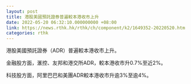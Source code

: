 ```yaml
---
layout: post
title: 港股美國預託證券普遍較本港收市上升
date: 2022-05-20 06:32:10.000000000 +08:00
link: https://news.rthk.hk/rthk/ch/component/k2/1649352-20220520.htm
categories: rthk
---
```


港股美國預託證券（ADR）普遍較本港收市上升。

金融股方面，滙控、友邦和港交所ADR，較本港收市升0.7%至近2%。

科技股方面，阿里巴巴和美團ADR較本港收市升逾3%至逾4%。
